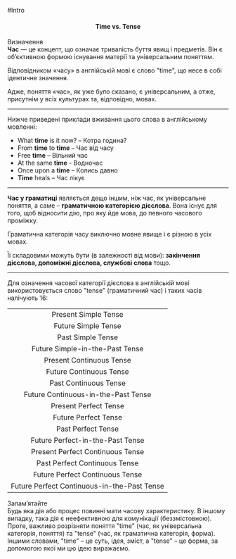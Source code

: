 #Intro

<center><h4>Time vs. Tense</h4></center>


<div class="eoz-wrap">
<span class="eoz">Визначення</span>
<div class="eoz-text">
<b>Час</b> — це концепт, що означає тривалість буття явищ і предметів. Він є об’єктивною формою існування матерії та універсальним поняттям.
</div>
</div>


Відповідником «часу» в англійській мові є слово "<span class="p1">time</span>", що несе в собі ідентичне значення.

Адже, поняття «час», як уже було сказано, є універсальним, а отже, присутнім у всіх культурах та, відповідно, мовах.
<hr>

Нижче приведені приклади вживання цього слова в англійському мовленні:

<ul>
<li>What <b>time</b> is it now? – Котра година?</li>
<li>From <b>time</b> to <b>time</b> – Час від часу</li>
<li>Free <b>time</b> – Вільний час</li>
<li>At the same <b>time</b> - Водночас</li>
<li>Once upon a <b>time</b> – Колись давно</li>
<li><b>Time</b> heals – Час лікує</li>
</ul>

<hr>

<b>Час у граматиці</b> являється дещо іншим, ніж час, як універсальне поняття, а саме – <b>граматичною категорією дієслова</b>. Вона існує для того, щоб відносити дію, про яку йде мова, до певного часового проміжку.

Граматична категорія часу виключно мовне явище і є різною в усіх мовах.

Її складовими можуть бути (в залежності від мови): <b>закінчення дієслова, допоміжні дієслова, службові слова</b> тощо.
<hr>

Для означення часової категорії дієслова в англійській мові використовується слово "<span class="p1">tense</span>" (граматичний час) і таких часів налічують 16:

<table>
  <tr>
    <td><center>Present Simple Tense</center></td>
  </tr>
   <tr>
    <td><center>Future Simple Tense</center></td>
  </tr>
   <tr>
    <td><center>Past Simple Tense</center></td>
  </tr>
   <tr>
    <td><center>Future Simple-in-the-Past Tense</center></td>
  </tr>
   <tr>
    <td><center>Present Continuous Tense</center></td>
  </tr>
   <tr>
    <td><center>Future Continuous Tense</center></td>
  </tr>
   <tr>
    <td><center>Past Continuous Tense</center></td>
  </tr>
   <tr>
    <td><center>Future Continuous-in-the-Past Tense</center></td>
  </tr>
   <tr>
    <td><center>Present Perfect Tense</center></td>
  </tr>
   <tr>
    <td><center>Future Perfect Tense</center></td>
  </tr>
  <tr>
    <td><center>Past Perfect Tense</center></td>
  </tr>
  <tr>
    <td><center>Future Perfect-in-the-Past Tense</center></td>
  </tr>
  <tr>
    <td><center>Present Perfect Continuous Tense</center></td>
  </tr>
  <tr>
    <td><center>Past Perfect Continuous Tense</center></td>
  </tr>
  <tr>
    <td><center>Future Perfect Continuous Tense</center></td>
  </tr>
  <tr>
    <td><center>Future Perfect Continuous-in-the-Past Tense</center></td>
  </tr>
</table>

<div class="alg-wrap">
<span class="alg">Запам’ятайте</span>
<div class="alg-text">
Будь яка дія або процес повинні мати часову характеристику. В іншому випадку, така дія є неефективною для комунікації (беззмістовною). Проте, важливо розрізняти поняття "time" (час, як універсальна категорія, поняття) та "tense" (час, як граматична категорія, форма). Іншими словами, "<span class="p1">time</span>" – це суть, ідея, зміст, а "<span class="p1">tense</span>" – це форма, за допомогою якої ми цю ідею виражаємо.
</div>
</div>